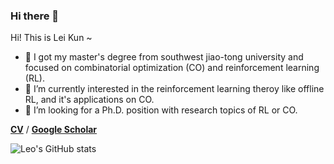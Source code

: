 ### Hi there 👋


Hi! This is Lei Kun ~ 

- 🔭 I got my master's degree from southwest jiao-tong university and focused on combinatorial optimization (CO) and reinforcement learning (RL).
- 🌱 I’m currently interested in the reinforcement learning theroy like offline RL, and it's applications on CO.
- 👯 I’m looking for a Ph.D. position with research topics of RL or CO. 

<b>[CV](https://github.com/leikun-starting/My_CV/blob/main/LEI_kun_CV.pdf)</b> / <b>[Google Scholar](https://scholar.google.com/citations?user=GfUvUacAAAAJ&hl=zh-CN)</b>

![Leo's GitHub stats](https://github-readme-stats.vercel.app/api?username=leikun-starting&show_icons=true&theme=dracula)


